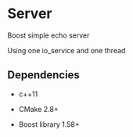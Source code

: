 # Server

Boost simple echo server

Using one io_service and one thread


## Dependencies

- c++11

- CMake 2.8+

- Boost library 1.58+